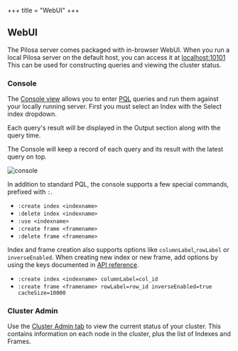 +++
title = "WebUI"
+++

## WebUI

The Pilosa server comes packaged with in-browser WebUI.  When you run a local Pilosa server on the default host, you can access it at [localhost:10101](http://localhost:10101)
This can be used for constructing queries and viewing the cluster status.

### Console

The [Console view](http://localhost:10101/#console) allows you to enter [PQL](../query-language) queries and run them against your locally running server.  First you must select an Index with the Select index dropdown.

Each query's result will be displayed in the Output section along with the query time. 

The Console will keep a record of each query and its result with the latest query on top.

![console](/img/docs/webui-console.png)

In addition to standard PQL, the console supports a few special commands, prefixed with `:`.

- `:create index <indexname>`
- `:delete index <indexname>`
- `:use <indexname>`
- `:create frame <framename>`
- `:delete frame <framename>`

Index and frame creation also supports options like `columnLabel`,`rowLabel` or `inverseEnabled`. When creating new index or new frame, add options by using the keys documented in [API reference](../api-reference).

- `:create index <indexname> columnLabel=col_id`
- `:create frame <framename> rowLabel=row_id inverseEnabled=true cacheSize=10000`


### Cluster Admin

Use the [Cluster Admin tab](http://localhost:10101/#admin) to view the current status of your cluster.  This contains information on each node in the cluster, plus the list of Indexes and Frames.
